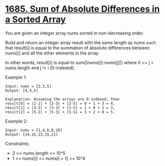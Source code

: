 # [1685. Sum of Absolute Differences in a Sorted Array](https://leetcode.com/problems/sum-of-absolute-differences-in-a-sorted-array)

You are given an integer array nums sorted in non-decreasing order.

Build and return an integer array result with the same length as nums such that result[i] is equal to the summation of absolute differences between nums[i] and all the other elements in the array.

In other words, result[i] is equal to sum(|nums[i]-nums[j]|) where 0 <= j < nums.length and j != i (0-indexed).

 

Example 1:

    Input: nums = [2,3,5]
    Output: [4,3,5]
    
    Explanation: Assuming the arrays are 0-indexed, then
    result[0] = |2-2| + |2-3| + |2-5| = 0 + 1 + 3 = 4,
    result[1] = |3-2| + |3-3| + |3-5| = 1 + 0 + 2 = 3,
    result[2] = |5-2| + |5-3| + |5-5| = 3 + 2 + 0 = 5.
    
Example 2:

    Input: nums = [1,4,6,8,10]
    Output: [24,15,13,15,21]
 

Constraints:

* 2 <= nums.length <= 10^5
* 1 <= nums[i] <= nums[i + 1] <= 10^4
